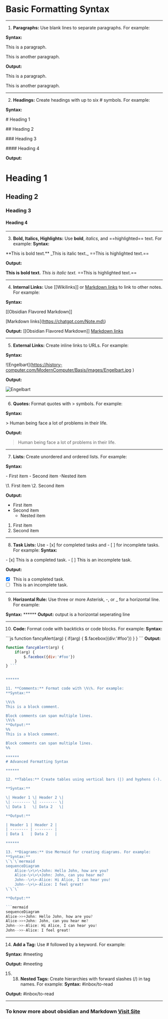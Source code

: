 # Basic Formatting Syntax
******
1. **Paragraphs:** Use blank lines to separate paragraphs. For example:

**Syntax:**

This is a paragraph.

This is another paragraph.

**Output:**

This is a paragraph.

This is another paragraph.

******

2. **Headings:** Create headings with up to six # symbols. For example:

**Syntax:**

\# Heading 1

\## Heading 2

\### Heading 3

\#### Heading 4

**Output:**

# Heading 1

## Heading 2

### Heading 3

#### Heading 4

*****

3. **Bold, Italics, Highlights:** Use **bold**, *italics*, and ==highlighted== text. For example:
**Syntax:**

\*\*This is bold text.\*\* \_This is italic text.\_ \=\=This is highlighted text.\=\=

**Output:**

**This is bold text.** _This is italic text._ ==This is highlighted text.==

******

4. **Internal Links:** Use [[Wikilinks]] or [Markdown links](Note.md) to link to other notes. For example:

**Syntax:**

\[\[Obsidian Flavored Markdown\]\]

\[Markdown links\]\(https://chatgpt.com/Note.md\)

**Output:**
[[Obsidian Flavored Markdown]]
[Markdown links](https://chatgpt.com/Note.md)

******

5. **External Links:** Create inline links to URLs. For example:

**Syntax:**

\!\[Engelbart\]\(https://history-computer.com/ModernComputer/Basis/images/Engelbart.jpg \)

**Output:**

![Engelbart](https://history-computer.com/ModernComputer/Basis/images/Engelbart.jpg)

*******


6. **Quotes:** Format quotes with > symbols. For example:

**Syntax:**

\> Human being face a lot of problems in their life.

**Output:**

> Human being face a lot of problems in their life.

******

7. **Lists:** Create unordered and ordered lists. For example:

**Syntax:**

\- First item
\- Second item
	\-Nested item

\1. First item
\2. Second item

**Output:**
- First item
- Second item
    - Nested item

1. First item
2. Second item

******

8. **Task Lists:** Use - [x] for completed tasks and - [ ] for incomplete tasks. For example:
**Syntax:**

\- \[x\] This is a completed task.
\- \[ \] This is an incomplete task.

**Output:**
- [x]  This is a completed task.
- [ ]  This is an incomplete task.

******

9. **Horizontal Rule:** Use three or more Asterisk, -, or _ for a horizontal line. For example:

**Syntax:**
\*\*\*\*\*\*
**Output:**
output is a horizontal seperating line

******

10. **Code:** Format code with backticks or code blocks. For example:
**Syntax:**

\`\`\`js
function fancyAlert(arg) {
	if(arg) {
		$.facebox({div:'#foo'})
	}
}
\`\`\`
**Output:**
```js
function fancyAlert(arg) {
	if(arg) {
		$.facebox({div:'#foo'}) 
	} 
} ```


******

11. **Comments:** Format code with \%\%. For example:
**Syntax:**

\%\% 
This is a block comment. 

Block comments can span multiple lines. 
\%\%
**Output:**
%% 
This is a block comment. 

Block comments can span multiple lines. 
%%

******
# Advanced Formatting Syntax

******

12. **Tables:** Create tables using vertical bars (|) and hyphens (-). For example:

**Syntax:**

\| Header 1 \| Header 2 \|  
\| -------- \| -------- \|  
\| Data 1   \| Data 2   \|

**Output:**

| Header 1 | Header 2 |
| -------- | -------- |
| Data 1   | Data 2   |

******

13. **Diagrams:** Use Mermaid for creating diagrams. For example:
**Syntax:**
\`\`\`mermaid 
sequenceDiagram 
	Alice-\>\>\+John: Hello John, how are you? 
	Alice-\>\>\+John: John, can you hear me? 
	John--\>\>-Alice: Hi Alice, I can hear you! 
	John--\>\>-Alice: I feel great! 
\`\`\`

**Output:**

```mermaid 
sequenceDiagram 
Alice->>+John: Hello John, how are you? 
Alice->>+John: John, can you hear me? 
John-->>-Alice: Hi Alice, I can hear you! 
John-->>-Alice: I feel great! 
```


******

14. **Add a Tag:** Use # followed by a keyword. For example:

**Syntax:**
\#meeting

**Output:**
#meeting


15. 18. **Nested Tags:** Create hierarchies with forward slashes (/) in tag names. For example:
**Syntax:**
\#inbox\/to-read

**Output:**
#inbox/to-read


*****
### To know more about obsidian and Markdown [Visit Site](https://help.obsidian.md/Home)

